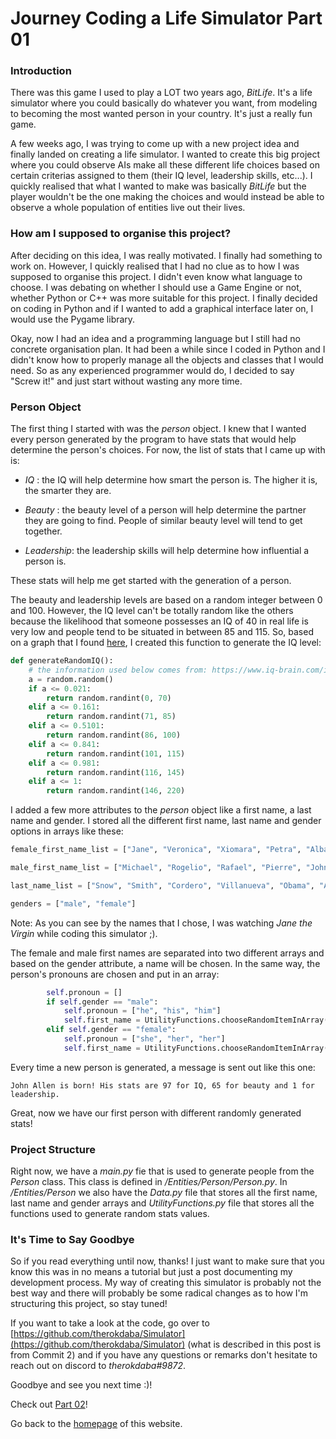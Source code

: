 # Journey Coding a Life Simulator Part 01

### Introduction

There was this game I used to play a LOT two years ago, *BitLife*. It's a life simulator where you could basically do whatever you want, from modeling to becoming the most wanted person in your country. It's just a really fun game. 

A few weeks ago, I was trying to come up with a new project idea and finally landed on creating a life simulator. I wanted to create this big project where you could observe AIs make all these different life choices based on certain criterias assigned to them (their IQ level, leadership skills, etc...). I quickly realised that what I wanted to make was basically *BitLife* but the player wouldn't be the one making the choices and would instead be able to observe a whole population of entities live out their lives.

### How am I supposed to organise this project?

After deciding on this idea, I was really motivated. I finally had something to work on. However, I quickly realised that I had no clue as to how I was supposed to organise this project. I didn't even know what language to choose.  I was debating on whether I should use a Game Engine or not, whether Python or C++ was more suitable for this project. I finally decided on coding in Python and if I wanted to add a graphical interface later on, I would use the Pygame library. 

Okay, now I had an idea and a programming language but I still had no concrete organisation plan. It had been a while since I coded in Python and I didn't know how to properly manage all the objects and classes that I would need. So as any experienced programmer would do, I decided to say "Screw it!" and just start without wasting any more time.

### Person Object

The first thing I started with was the *person* object. I knew that I wanted every person generated by the program to have stats that would help determine the person's choices. For now, the list of stats that I came up with is:

- *IQ* : the IQ will help determine how smart the person is. The higher it is, the smarter they are.

- *Beauty* : the beauty level of a person will help determine the partner they are going to find. People of similar beauty level will tend to get together.

- *Leadership*: the leadership skills will help determine how influential a person is.

These stats will help me get started with the generation of a person. 

The beauty and leadership levels are based on a random integer between 0 and 100. However, the IQ level can't be totally random like the others because the likelihood that someone possesses an IQ of 40 in real life is very low and people tend to be situated in between 85 and 115. So, based on a graph that I found [here](https://www.iq-brain.com/iq-test-scores/), I created this function to generate the IQ level:

``` python
def generateRandomIQ():
    # the information used below comes from: https://www.iq-brain.com/iq-test-scores/
    a = random.random()
    if a <= 0.021:
        return random.randint(0, 70)
    elif a <= 0.161:
        return random.randint(71, 85)
    elif a <= 0.5101:
        return random.randint(86, 100)
    elif a <= 0.841:
        return random.randint(101, 115)
    elif a <= 0.981:
        return random.randint(116, 145)
    elif a <= 1:
        return random.randint(146, 220)
```

I added a few more attributes to the *person* object like a first name, a last name and gender. I stored all the different first name, last name and gender options in arrays like these:

``` python
female_first_name_list = ["Jane", "Veronica", "Xiomara", "Petra", "Alba", "Anezka", "Julia"]

male_first_name_list = ["Michael", "Rogelio", "Rafael", "Pierre", "John", "Jack", "Patrick"]

last_name_list = ["Snow", "Smith", "Cordero", "Villanueva", "Obama", "Allen", "Firey"]

genders = ["male", "female"]
```

Note: As you can see by the names that I chose, I was watching *Jane the Virgin* while coding this simulator ;). 

The female and male first names are separated into two different arrays and based on the gender attribute, a name will be chosen. In the same way, the person's pronouns are chosen and put in an array:

``` python
        self.pronoun = []
        if self.gender == "male":
            self.pronoun = ["he", "his", "him"]
            self.first_name = UtilityFunctions.chooseRandomItemInArray(Data.male_first_name_list)
        elif self.gender == "female":
            self.pronoun = ["she", "her", "her"]
            self.first_name = UtilityFunctions.chooseRandomItemInArray(Data.female_first_name_list)
```
Every time a new person is generated, a message is sent out like this one:

`John Allen is born! His stats are 97 for IQ, 65 for beauty and 1 for leadership.`

Great, now we have our first person with different randomly generated stats!

### Project Structure

Right now, we have a *main.py* fie that is used to generate people from the *Person* class. This class is defined in */Entities/Person/Person.py*.  In */Entities/Person* we also have the *Data.py* file that stores all the first name, last name and gender arrays and *UtilityFunctions.py* file that stores all the functions used to generate random stats values.

### It's Time to Say Goodbye

So if you read everything until now, thanks! I just want to make sure that you know this was in no means a tutorial but just a post documenting my development process. My way of creating this simulator is probably not the best way and there will probably be some radical changes as to how I'm structuring this project, so stay tuned!

If you want to take a look at the code, go over to [https://github.com/therokdaba/Simulator](https://github.com/therokdaba/Simulator)  (what is described in this post is from Commit 2) and if you have any questions or remarks don't hesitate to reach out on discord to *therokdaba#9872*. 

Goodbye and see you next time :)!

Check out [Part 02](https://therokdaba.github.io/2021/02/13/Life-Simulator-Journey-Part-02.html)!

Go back to the [homepage](https://therokdaba.github.io/) of this website.